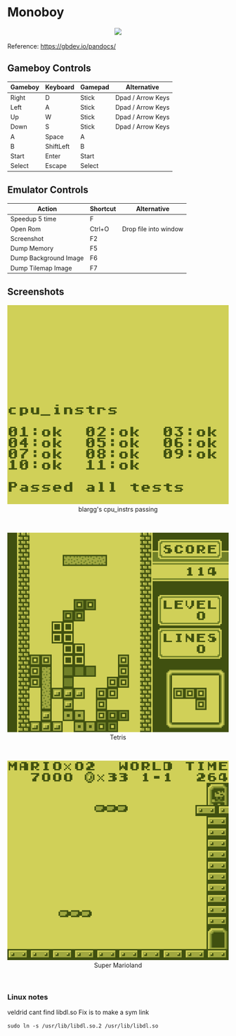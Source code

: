 # Monoboy

<p align="center">
<img src="./Icon.ico">
</p>

Reference: https://gbdev.io/pandocs/

## Gameboy Controls

| Gameboy | Keyboard  | Gamepad | Alternative       |
| ------- | --------- | ------- | ----------------- |
| Right   | D         | Stick   | Dpad / Arrow Keys |
| Left    | A         | Stick   | Dpad / Arrow Keys |
| Up      | W         | Stick   | Dpad / Arrow Keys |
| Down    | S         | Stick   | Dpad / Arrow Keys |
| A       | Space     | A       |                   |
| B       | ShiftLeft | B       |                   |
| Start   | Enter     | Start   |                   |
| Select  | Escape    | Select  |                   |

## Emulator Controls

| Action                | Shortcut | Alternative           |
| --------------------- | -------- | --------------------- |
| Speedup 5 time        | F        |                       |
| Open Rom              | Ctrl+O   | Drop file into window |
| Screenshot            | F2       |                       |
| Dump Memory           | F5       |                       |
| Dump Background Image | F6       |                       |
| Dump Tilemap Image    | F7       |                       |

## Screenshots

<p align="center">
<img src="Images/cpu_instrs.png">
<br/>
blargg's cpu_instrs passing
</p>
<br/>

<p align="center">
<img src="Images/Tetris.png">
<br/>
Tetris
</p>
<br/>

<p align="center">
<img src="Images/Super Marioland.png">
<br/>
Super Marioland
</p>
<br/>

### Linux notes
veldrid cant find libdl.so
Fix is to make a sym link
```
sudo ln -s /usr/lib/libdl.so.2 /usr/lib/libdl.so
```
